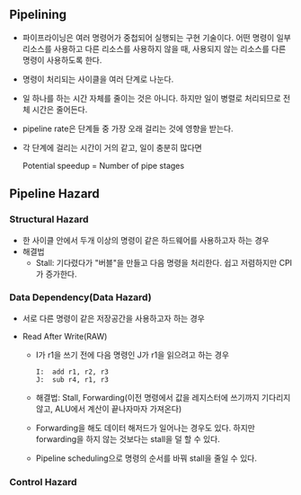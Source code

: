 ## Pipelining

- 파이프라이닝은 여러 명령어가 중첩되어 실행되는 구현 기술이다. 어떤 명령이 일부 리소스를 사용하고 다른 리소스를 사용하지 않을 때, 사용되지 않는 리소스를 다른 명령이 사용하도록 한다. 

- 명령이 처리되는 사이클을 여러 단계로 나눈다. 

- 일 하나를 하는 시간 자체를 줄이는 것은 아니다. 하지만 일이 병렬로 처리되므로 전체 시간은 줄어든다.

- pipeline rate은 단계들 중 가장 오래 걸리는 것에 영향을 받는다. 

- 각 단계에 걸리는 시간이 거의 같고, 일이 충분히 많다면

  Potential speedup = Number of pipe stages




## Pipeline Hazard

### Structural Hazard

- 한 사이클 안에서 두개 이상의 명령이 같은 하드웨어를 사용하고자 하는 경우
- 해결법
  - Stall: 기다렸다가 "버블"을 만들고 다음 명령을 처리한다. 쉽고 저렴하지만 CPI가 증가한다.





### Data Dependency(Data Hazard)

- 서로 다른 명령이 같은 저장공간을 사용하고자 하는 경우

- Read After Write(RAW)

  - I가 r1을 쓰기 전에 다음 명령인 J가 r1을 읽으려고 하는 경우

    ```
    I:	add	r1, r2, r3
    J:	sub	r4, r1, r3
    ```

  - 해결법: Stall, Forwarding(이전 명령에서 값을 레지스터에 쓰기까지 기다리지 않고, ALU에서 계산이 끝나자마자 가져온다) 

  - Forwarding을 해도 데이터 해저드가 일어나는 경우도 있다. 하지만 forwarding을 하지 않는 것보다는 stall을 덜 할 수 있다. 
  
  - Pipeline scheduling으로 명령의 순서를 바꿔 stall을 줄일 수 있다. 



### Control Hazard